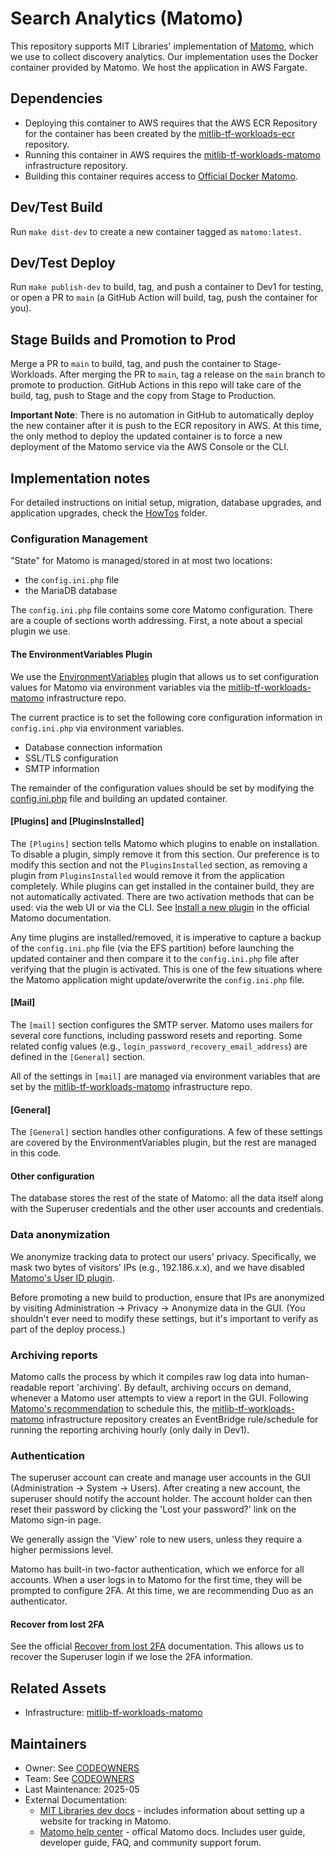 # Search Analytics (Matomo)

This repository supports MIT Libraries' implementation of [Matomo](https://matomo.org/), which we use to collect discovery analytics. Our implementation uses the Docker container provided by Matomo. We host the application in AWS Fargate.

## Dependencies

* Deploying this container to AWS requires that the AWS ECR Repository for the container has been created by the [mitlib-tf-workloads-ecr](https://github.com/MITLibraries/mitlib-tf-workloads-ecr) repository.
* Running this container in AWS requires the [mitlib-tf-workloads-matomo](https://github.com/mitlibraries/mitlib-tf-workloads-matomo) infrastructure repository.
* Building this container requires access to [Official Docker Matomo](https://hub.docker.com/_/matomo/).

## Dev/Test Build

Run `make dist-dev` to create a new container tagged as `matomo:latest`.

## Dev/Test Deploy

Run `make publish-dev` to build, tag, and push a container to Dev1 for testing, or open a PR to `main` (a GitHub Action will build, tag, push the container for you).

## Stage Builds and Promotion to Prod

Merge a PR to `main` to build, tag, and push the container to Stage-Workloads. After merging the PR to `main`, tag a release on the `main` branch to promote to production. GitHub Actions in this repo will take care of the build, tag, push to Stage and the copy from Stage to Production.

**Important Note**: There is no automation in GitHub to automatically deploy the new container after it is push to the ECR repository in AWS. At this time, the only method to deploy the updated container is to force a new deployment of the Matomo service via the AWS Console or the CLI.

## Implementation notes

For detailed instructions on initial setup, migration, database upgrades, and application upgrades, check the [HowTos](./docs/HowTos/) folder.

### Configuration Management

"State" for Matomo is managed/stored in at most two locations:

* the `config.ini.php` file
* the MariaDB database

The `config.ini.php` file contains some core Matomo configuration. There are a couple of sections worth addressing. First, a note about a special plugin we use.

#### The EnvironmentVariables Plugin

We use the [EnvironmentVariables](https://plugins.matomo.org/EnvironmentVariables) plugin that allows us to set configuration values for Matomo via environment variables via the [mitlib-tf-workloads-matomo](https://github.com/mitlibraries/mitlib-tf-workloads-matomo) infrastructure repo.

The current practice is to set the following core configuration information in `config.ini.php` via environment variables.

* Database connection information
* SSL/TLS configuration
* SMTP information

The remainder of the configuration values should be set by modifying the [config.ini.php](./files/config.ini.php) file and building an updated container.

#### [Plugins] and [PluginsInstalled]

The `[Plugins]` section tells Matomo which plugins to enable on installation. To disable a plugin, simply remove it from this section. Our preference is to modify this section and not the `PluginsInstalled` section, as removing a plugin from `PluginsInstalled` would remove it from the application completely. While plugins can get installed in the container build, they are not automatically activated. There are two activation methods that can be used: via the web UI or via the CLI. See [Install a new plugin](https://matomo.org/faq/plugins/faq_21/) in the official Matomo documentation.

Any time plugins are installed/removed, it is imperative to capture a backup of the `config.ini.php` file (via the EFS partition) before launching the updated container and then compare it to the `config.ini.php` file after verifying that the plugin is activated. This is one of the few situations where the Matomo application might update/overwrite the `config.ini.php` file.

#### [Mail]

The `[mail]` section configures the SMTP server. Matomo uses mailers for several core functions, including password resets and reporting. Some related config values (e.g., `login_password_recovery_email_address`) are defined in the `[General]` section.

All of the settings in `[mail]` are managed via environment variables that are set by the [mitlib-tf-workloads-matomo](https://github.com/mitlibraries/mitlib-tf-workloads-matomo) infrastructure repo.

#### [General]

The `[General]` section handles other configurations. A few of these settings are covered by the EnvironmentVariables plugin, but the rest are managed in this code.

#### Other configuration

The database stores the rest of the state of Matomo: all the data itself along with the Superuser credentials and the other user accounts and credentials.

### Data anonymization

We anonymize tracking data to protect our users' privacy. Specifically, we mask two bytes of visitors' IPs (e.g., 192.186.x.x), and we have disabled [Matomo's User ID plugin](https://matomo.org/docs/user-id/).

Before promoting a new build to production, ensure that IPs are anonymized by visiting Administration -> Privacy -> Anonymize data in the GUI. (You shouldn't ever need to modify these settings, but it's important to verify as part of the deploy process.)

### Archiving reports

Matomo calls the process by which it compiles raw log data into human-readable report 'archiving'. By default, archiving occurs on demand, whenever a Matomo user attempts to view a report in the GUI. Following [Matomo's recommendation](https://matomo.org/docs/setup-auto-archiving/) to schedule this, the [mitlib-tf-workloads-matomo](https://github.com/MITLibraries/mitlib-tf-workloads-matomo) infrastructure repository creates an EventBridge rule/schedule for running the reporting archiving hourly (only daily in Dev1).

### Authentication

The superuser account can create and manage user accounts in the GUI (Administration -> System -> Users). After creating a new account, the superuser should notify the account holder. The account holder can then reset their password by clicking the 'Lost your password?' link on the Matomo sign-in page.

We generally assign the 'View' role to new users, unless they require a higher permissions level.

Matomo has built-in two-factor authentication, which we enforce for all accounts. When a user logs in to Matomo for the first time, they will be prompted to configure 2FA. At this time, we are recommending Duo as an authenticator.

#### Recover from lost 2FA

See the official [Recover from lost 2FA](https://matomo.org/faq/how-to/faq_27248) documentation. This allows us to recover the Superuser login if we lose the 2FA information.

## Related Assets

* Infrastructure: [mitlib-tf-workloads-matomo](https://github.com/MITLibraries/mitlib-tf-workloads-matomo)

## Maintainers

* Owner: See [CODEOWNERS](./.github/CODEOWNERS)
* Team: See [CODEOWNERS](./.github/CODEOWNERS)
* Last Maintenance: 2025-05
* External Documentation:
  * [MIT Libraries dev docs](https://mitlibraries.github.io/guides/misc/matomo.html) - includes information about setting up a website for tracking in Matomo.
  * [Matomo help center](https://matomo.org/help/) - offical Matomo docs. Includes user guide, developer guide, FAQ, and community support forum.
